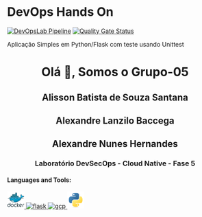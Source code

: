# DevOps Hands On

[![DevOpsLab Pipeline](https://github.com/alexandre-hernandes/devopslab/actions/workflows/pipeline.yml/badge.svg)](https://github.com/alexandre-hernandes/devopslab/actions/workflows/pipeline.yml) [![Quality Gate Status](https://sonarcloud.io/api/project_badges/measure?project=alexandre-hernandes_devopslab&metric=alert_status)](https://sonarcloud.io/summary/new_code?id=alexandre-hernandes_devopslab)

Aplicação Simples em Python/Flask com teste usando Unittest

<h1 align="center">Olá 👋, Somos o Grupo-05</h1>
<h2 align="center">Alisson Batista de Souza Santana </h2>
<h2 align="center">Alexandre Lanzilo Baccega </h2>
<h2 align="center">Alexandre Nunes Hernandes </h2>

<h3 align="center">Laboratório DevSecOps - Cloud Native - Fase 5</h3>

<h4 align="left">Languages and Tools:</h4>
<p align="left"> <a href="https://www.docker.com/" target="_blank" rel="noreferrer"> <img src="https://raw.githubusercontent.com/devicons/devicon/master/icons/docker/docker-original-wordmark.svg" alt="docker" width="40" height="40"/> </a> <a href="https://flask.palletsprojects.com/" target="_blank" rel="noreferrer"> <img src="https://www.vectorlogo.zone/logos/pocoo_flask/pocoo_flask-icon.svg" alt="flask" width="40" height="40"/> </a> <a href="https://cloud.google.com" target="_blank" rel="noreferrer"> <img src="https://www.vectorlogo.zone/logos/google_cloud/google_cloud-icon.svg" alt="gcp" width="40" height="40"/> </a> <a href="https://www.python.org" target="_blank" rel="noreferrer"> <img src="https://raw.githubusercontent.com/devicons/devicon/master/icons/python/python-original.svg" alt="python" width="40" height="40"/> </a> </p>
